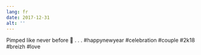 ```yaml
---
lang: fr
date: 2017-12-31
alt: ''
---
```


Pimped like never before 🎉
.
.
.
#happynewyear #celebration #couple #2k18 #breizh #love
